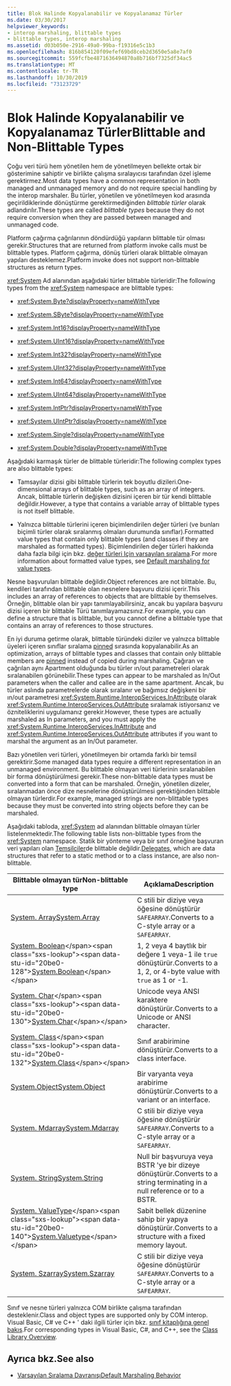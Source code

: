 ```yaml
---
title: Blok Halinde Kopyalanabilir ve Kopyalanamaz Türler
ms.date: 03/30/2017
helpviewer_keywords:
- interop marshaling, blittable types
- blittable types, interop marshaling
ms.assetid: d03b050e-2916-49a0-99ba-f19316e5c1b3
ms.openlocfilehash: 816b854120f09efef69bd8ceb2d3650e5a8e7af0
ms.sourcegitcommit: 559fcfbe4871636494870a8b716bf7325df34ac5
ms.translationtype: MT
ms.contentlocale: tr-TR
ms.lasthandoff: 10/30/2019
ms.locfileid: "73123729"
---
```

# <a name="blittable-and-non-blittable-types"></a><span data-ttu-id="20be0-102">Blok Halinde Kopyalanabilir ve Kopyalanamaz Türler</span><span class="sxs-lookup"><span data-stu-id="20be0-102">Blittable and Non-Blittable Types</span></span>
<span data-ttu-id="20be0-103">Çoğu veri türü hem yönetilen hem de yönetilmeyen bellekte ortak bir gösterimine sahiptir ve birlikte çalışma sıralayıcısı tarafından özel işleme gerektirmez.</span><span class="sxs-lookup"><span data-stu-id="20be0-103">Most data types have a common representation in both managed and unmanaged memory and do not require special handling by the interop marshaler.</span></span> <span data-ttu-id="20be0-104">Bu türler, yönetilen ve yönetilmeyen kod arasında geçirildiklerinde dönüştürme gerektirmediğinden *blittable türler* olarak adlandırılır.</span><span class="sxs-lookup"><span data-stu-id="20be0-104">These types are called *blittable types* because they do not require conversion when they are passed between managed and unmanaged code.</span></span>  
  
 <span data-ttu-id="20be0-105">Platform çağırma çağrılarının döndürdüğü yapıların blittable tür olması gerekir.</span><span class="sxs-lookup"><span data-stu-id="20be0-105">Structures that are returned from platform invoke calls must be blittable types.</span></span> <span data-ttu-id="20be0-106">Platform çağırma, dönüş türleri olarak blittable olmayan yapıları desteklemez.</span><span class="sxs-lookup"><span data-stu-id="20be0-106">Platform invoke does not support non-blittable structures as return types.</span></span>  
  
 <span data-ttu-id="20be0-107"><xref:System> Ad alanından aşağıdaki türler blittable türleridir:</span><span class="sxs-lookup"><span data-stu-id="20be0-107">The following types from the <xref:System> namespace are blittable types:</span></span>  
  
- <xref:System.Byte?displayProperty=nameWithType>  
  
- <xref:System.SByte?displayProperty=nameWithType>  
  
- <xref:System.Int16?displayProperty=nameWithType>  
  
- <xref:System.UInt16?displayProperty=nameWithType>  
  
- <xref:System.Int32?displayProperty=nameWithType>  
  
- <xref:System.UInt32?displayProperty=nameWithType>  
  
- <xref:System.Int64?displayProperty=nameWithType>  
  
- <xref:System.UInt64?displayProperty=nameWithType>  
  
- <xref:System.IntPtr?displayProperty=nameWithType>  
  
- <xref:System.UIntPtr?displayProperty=nameWithType>  
  
- <xref:System.Single?displayProperty=nameWithType>  
  
- <xref:System.Double?displayProperty=nameWithType>  
  
 <span data-ttu-id="20be0-108">Aşağıdaki karmaşık türler de blittable türleridir:</span><span class="sxs-lookup"><span data-stu-id="20be0-108">The following complex types are also blittable types:</span></span>  
  
- <span data-ttu-id="20be0-109">Tamsayılar dizisi gibi blittable türlerin tek boyutlu dizileri.</span><span class="sxs-lookup"><span data-stu-id="20be0-109">One-dimensional arrays of blittable types, such as an array of integers.</span></span> <span data-ttu-id="20be0-110">Ancak, blittable türlerin değişken dizisini içeren bir tür kendi blittable değildir.</span><span class="sxs-lookup"><span data-stu-id="20be0-110">However, a type that contains a variable array of blittable types is not itself blittable.</span></span>  
  
- <span data-ttu-id="20be0-111">Yalnızca blittable türlerini içeren biçimlendirilen değer türleri (ve bunları biçimli türler olarak sıralanmış olmaları durumunda sınıflar).</span><span class="sxs-lookup"><span data-stu-id="20be0-111">Formatted value types that contain only blittable types (and classes if they are marshaled as formatted types).</span></span> <span data-ttu-id="20be0-112">Biçimlendirilen değer türleri hakkında daha fazla bilgi için bkz. [değer türleri Için varsayılan sıralama](default-marshaling-behavior.md#default-marshaling-for-value-types).</span><span class="sxs-lookup"><span data-stu-id="20be0-112">For more information about formatted value types, see [Default marshaling for value types](default-marshaling-behavior.md#default-marshaling-for-value-types).</span></span>  
  
 <span data-ttu-id="20be0-113">Nesne başvuruları blittable değildir.</span><span class="sxs-lookup"><span data-stu-id="20be0-113">Object references are not blittable.</span></span> <span data-ttu-id="20be0-114">Bu, kendileri tarafından blittable olan nesnelere başvuru dizisi içerir.</span><span class="sxs-lookup"><span data-stu-id="20be0-114">This includes an array of references to objects that are blittable by themselves.</span></span> <span data-ttu-id="20be0-115">Örneğin, blittable olan bir yapı tanımlayabilirsiniz, ancak bu yapılara başvuru dizisi içeren bir blittable Türü tanımlayamazsınız.</span><span class="sxs-lookup"><span data-stu-id="20be0-115">For example, you can define a structure that is blittable, but you cannot define a blittable type that contains an array of references to those structures.</span></span>  
  
 <span data-ttu-id="20be0-116">En iyi duruma getirme olarak, blittable türündeki diziler ve yalnızca blittable üyeleri içeren sınıflar sıralama [pinned](copying-and-pinning.md) sırasında kopyalanabilir.</span><span class="sxs-lookup"><span data-stu-id="20be0-116">As an optimization, arrays of blittable types and classes that contain only blittable members are [pinned](copying-and-pinning.md) instead of copied during marshaling.</span></span> <span data-ttu-id="20be0-117">Çağıran ve çağrılan aynı Apartment olduğunda bu türler ın/out parametreleri olarak sıralanabilen görünebilir.</span><span class="sxs-lookup"><span data-stu-id="20be0-117">These types can appear to be marshaled as In/Out parameters when the caller and callee are in the same apartment.</span></span> <span data-ttu-id="20be0-118">Ancak, bu türler aslında parametrelerde olarak sıralanır ve bağımsız değişkeni bir ın/out parametresi <xref:System.Runtime.InteropServices.InAttribute> olarak <xref:System.Runtime.InteropServices.OutAttribute> sıralamak istiyorsanız ve özniteliklerini uygulamanız gerekir.</span><span class="sxs-lookup"><span data-stu-id="20be0-118">However, these types are actually marshaled as In parameters, and you must apply the <xref:System.Runtime.InteropServices.InAttribute> and <xref:System.Runtime.InteropServices.OutAttribute> attributes if you want to marshal the argument as an In/Out parameter.</span></span>  
  
 <span data-ttu-id="20be0-119">Bazı yönetilen veri türleri, yönetilmeyen bir ortamda farklı bir temsil gerektirir.</span><span class="sxs-lookup"><span data-stu-id="20be0-119">Some managed data types require a different representation in an unmanaged environment.</span></span> <span data-ttu-id="20be0-120">Bu blittable olmayan veri türlerinin sıralanabilen bir forma dönüştürülmesi gerekir.</span><span class="sxs-lookup"><span data-stu-id="20be0-120">These non-blittable data types must be converted into a form that can be marshaled.</span></span> <span data-ttu-id="20be0-121">Örneğin, yönetilen dizeler, sıralanmadan önce dize nesnelerine dönüştürülmesi gerektiğinden blittable olmayan türlerdir.</span><span class="sxs-lookup"><span data-stu-id="20be0-121">For example, managed strings are non-blittable types because they must be converted into string objects before they can be marshaled.</span></span>  
  
 <span data-ttu-id="20be0-122">Aşağıdaki tabloda, <xref:System> ad alanından blittable olmayan türler listelenmektedir.</span><span class="sxs-lookup"><span data-stu-id="20be0-122">The following table lists non-blittable types from the <xref:System> namespace.</span></span> <span data-ttu-id="20be0-123">Statik bir yönteme veya bir sınıf örneğine başvuran veri yapıları olan [Temsilciler](default-marshaling-behavior.md#default-marshaling-for-delegates)de blittable değildir.</span><span class="sxs-lookup"><span data-stu-id="20be0-123">[Delegates](default-marshaling-behavior.md#default-marshaling-for-delegates), which are data structures that refer to a static method or to a class instance, are also non-blittable.</span></span>  
  
|<span data-ttu-id="20be0-124">Blittable olmayan tür</span><span class="sxs-lookup"><span data-stu-id="20be0-124">Non-blittable type</span></span>|<span data-ttu-id="20be0-125">Açıklama</span><span class="sxs-lookup"><span data-stu-id="20be0-125">Description</span></span>|  
|-------------------------|-----------------|  
|[<span data-ttu-id="20be0-126">System. Array</span><span class="sxs-lookup"><span data-stu-id="20be0-126">System.Array</span></span>](default-marshaling-for-arrays.md)|<span data-ttu-id="20be0-127">C stili bir diziye veya öğesine dönüştürür `SAFEARRAY`.</span><span class="sxs-lookup"><span data-stu-id="20be0-127">Converts to a C-style array or a `SAFEARRAY`.</span></span>|  
|<span data-ttu-id="20be0-128">[System. Boolean](https://docs.microsoft.com/previous-versions/dotnet/netframework-4.0/t2t3725f(v=vs.100))</span><span class="sxs-lookup"><span data-stu-id="20be0-128">[System.Boolean](https://docs.microsoft.com/previous-versions/dotnet/netframework-4.0/t2t3725f(v=vs.100))</span></span>|<span data-ttu-id="20be0-129">1, 2 veya 4 baytlık bir değere 1 veya-1 ile `true` dönüştürür.</span><span class="sxs-lookup"><span data-stu-id="20be0-129">Converts to a 1, 2, or 4-byte value with `true` as 1 or -1.</span></span>|  
|<span data-ttu-id="20be0-130">[System. Char](https://docs.microsoft.com/previous-versions/dotnet/netframework-4.0/6tyybbf2(v=vs.100))</span><span class="sxs-lookup"><span data-stu-id="20be0-130">[System.Char](https://docs.microsoft.com/previous-versions/dotnet/netframework-4.0/6tyybbf2(v=vs.100))</span></span>|<span data-ttu-id="20be0-131">Unicode veya ANSI karaktere dönüştürür.</span><span class="sxs-lookup"><span data-stu-id="20be0-131">Converts to a Unicode or ANSI character.</span></span>|  
|<span data-ttu-id="20be0-132">[System. Class](https://docs.microsoft.com/previous-versions/dotnet/netframework-4.0/s0968xy8(v=vs.100))</span><span class="sxs-lookup"><span data-stu-id="20be0-132">[System.Class](https://docs.microsoft.com/previous-versions/dotnet/netframework-4.0/s0968xy8(v=vs.100))</span></span>|<span data-ttu-id="20be0-133">Sınıf arabirimine dönüştürür.</span><span class="sxs-lookup"><span data-stu-id="20be0-133">Converts to a class interface.</span></span>|  
|[<span data-ttu-id="20be0-134">System.Object</span><span class="sxs-lookup"><span data-stu-id="20be0-134">System.Object</span></span>](default-marshaling-for-objects.md)|<span data-ttu-id="20be0-135">Bir varyanta veya arabirime dönüştürür.</span><span class="sxs-lookup"><span data-stu-id="20be0-135">Converts to a variant or an interface.</span></span>|  
|[<span data-ttu-id="20be0-136">System. Mdarray</span><span class="sxs-lookup"><span data-stu-id="20be0-136">System.Mdarray</span></span>](default-marshaling-for-arrays.md)|<span data-ttu-id="20be0-137">C stili bir diziye veya öğesine dönüştürür `SAFEARRAY`.</span><span class="sxs-lookup"><span data-stu-id="20be0-137">Converts to a C-style array or a `SAFEARRAY`.</span></span>|  
|[<span data-ttu-id="20be0-138">System. String</span><span class="sxs-lookup"><span data-stu-id="20be0-138">System.String</span></span>](default-marshaling-for-strings.md)|<span data-ttu-id="20be0-139">Null bir başvuruya veya BSTR 'ye bir dizeye dönüştürür.</span><span class="sxs-lookup"><span data-stu-id="20be0-139">Converts to a string terminating in a null reference or to a BSTR.</span></span>|  
|<span data-ttu-id="20be0-140">[System. ValueType](https://docs.microsoft.com/previous-versions/dotnet/netframework-4.0/0t2cwe11(v=vs.100))</span><span class="sxs-lookup"><span data-stu-id="20be0-140">[System.Valuetype](https://docs.microsoft.com/previous-versions/dotnet/netframework-4.0/0t2cwe11(v=vs.100))</span></span>|<span data-ttu-id="20be0-141">Sabit bellek düzenine sahip bir yapıya dönüştürür.</span><span class="sxs-lookup"><span data-stu-id="20be0-141">Converts to a structure with a fixed memory layout.</span></span>|  
|[<span data-ttu-id="20be0-142">System. Szarray</span><span class="sxs-lookup"><span data-stu-id="20be0-142">System.Szarray</span></span>](default-marshaling-for-arrays.md)|<span data-ttu-id="20be0-143">C stili bir diziye veya öğesine dönüştürür `SAFEARRAY`.</span><span class="sxs-lookup"><span data-stu-id="20be0-143">Converts to a C-style array or a `SAFEARRAY`.</span></span>|  
  
 <span data-ttu-id="20be0-144">Sınıf ve nesne türleri yalnızca COM birlikte çalışma tarafından desteklenir.</span><span class="sxs-lookup"><span data-stu-id="20be0-144">Class and object types are supported only by COM interop.</span></span> <span data-ttu-id="20be0-145">Visual Basic, C# ve C++ ' daki ilgili türler için bkz. [sınıf kitaplığına genel bakış](../../standard/class-library-overview.md).</span><span class="sxs-lookup"><span data-stu-id="20be0-145">For corresponding types in Visual Basic, C#, and C++, see the [Class Library Overview](../../standard/class-library-overview.md).</span></span>  
  
## <a name="see-also"></a><span data-ttu-id="20be0-146">Ayrıca bkz.</span><span class="sxs-lookup"><span data-stu-id="20be0-146">See also</span></span>

- [<span data-ttu-id="20be0-147">Varsayılan Sıralama Davranışı</span><span class="sxs-lookup"><span data-stu-id="20be0-147">Default Marshaling Behavior</span></span>](default-marshaling-behavior.md)
